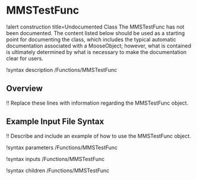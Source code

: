 # MMSTestFunc

!alert construction title=Undocumented Class
The MMSTestFunc has not been documented. The content listed below should be used as a starting point for
documenting the class, which includes the typical automatic documentation associated with a
MooseObject; however, what is contained is ultimately determined by what is necessary to make the
documentation clear for users.

!syntax description /Functions/MMSTestFunc

## Overview

!! Replace these lines with information regarding the MMSTestFunc object.

## Example Input File Syntax

!! Describe and include an example of how to use the MMSTestFunc object.

!syntax parameters /Functions/MMSTestFunc

!syntax inputs /Functions/MMSTestFunc

!syntax children /Functions/MMSTestFunc
